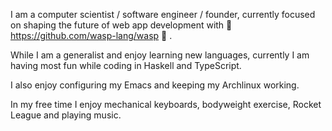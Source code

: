<!--
**Martinsos/Martinsos** is a ✨ _special_ ✨ repository because its `README.md` (this file) appears on your GitHub profile.

Here are some ideas to get you started:

- 🔭 I’m currently working on ...
- 🌱 I’m currently learning ...
- 👯 I’m looking to collaborate on ...
- 🤔 I’m looking for help with ...
- 💬 Ask me about ...
- 📫 How to reach me: ...
- 😄 Pronouns: ...
- ⚡ Fun fact: ...
-->

I am a computer scientist / software engineer / founder, currently focused on shaping the future of web app development with 🐝 https://github.com/wasp-lang/wasp 🐝 .

While I am a generalist and enjoy learning new languages, currently I am having most fun while coding in Haskell and TypeScript.

I also enjoy configuring my Emacs and keeping my Archlinux working.

In my free time I enjoy mechanical keyboards, bodyweight exercise, Rocket League and playing music.
